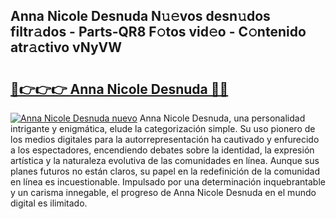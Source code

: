 ## Anna Nicole Desnuda N𝚞𝚎vos desn𝚞dos filtr𝚊dos - Parts-QR8 F𝚘tos vid𝚎o - C𝚘ntenido atr𝚊ctivo vNyVW

# <h2><a href="http://mb8itq.tromn.icu/?c=Anna+Nicole+Desnuda">🔗👉👉👉 Anna Nicole Desnuda 🔗🔗</a></h2>

[![Anna Nicole Desnuda nuevo](https://i.imgur.com/pEAQMta.gif)](http://mb8itq.tromn.icu/?c=Anna+Nicole+Desnuda)
Anna Nicole Desnuda, una personalidad intrigante y enigmática, elude la categorización simple. Su uso pionero de los medios digitales para la autorrepresentación ha cautivado y enfurecido a los espectadores, encendiendo debates sobre la identidad, la expresión artística y la naturaleza evolutiva de las comunidades en línea. Aunque sus planes futuros no están claros, su papel en la redefinición de la comunidad en línea es incuestionable. Impulsado por una determinación inquebrantable y un carisma innegable, el progreso de Anna Nicole Desnuda en el mundo digital es ilimitado.
